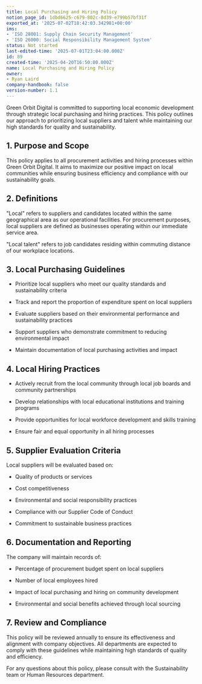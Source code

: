 ```yaml
---
title: Local Purchasing and Hiring Policy
notion_page_id: 1dbd6625-c679-802c-8d39-e799b57bf31f
exported_at: '2025-07-02T18:42:03.342981+00:00'
ims:
- 'ISO 28001: Supply Chain Security Management'
- 'ISO 26000: Social Responsibility Management System'
status: Not started
last-edited-time: '2025-07-01T23:04:00.000Z'
id: 89
created-time: '2025-04-20T16:50:00.000Z'
name: Local Purchasing and Hiring Policy
owner:
- Ryan Laird
company-handbook: false
version-number: 1.1
---
```


<!-- Unsupported block type: table_of_contents -->

Green Orbit Digital is committed to supporting local economic development through strategic local purchasing and hiring practices. This policy outlines our approach to prioritizing local suppliers and talent while maintaining our high standards for quality and sustainability.

## 1. Purpose and Scope

This policy applies to all procurement activities and hiring processes within Green Orbit Digital. It aims to maximize our positive impact on local communities while ensuring business efficiency and compliance with our sustainability goals.

## 2. Definitions

"Local" refers to suppliers and candidates located within the same geographical area as our operational facilities. For procurement purposes, local suppliers are defined as businesses operating within our immediate service area.

"Local talent" refers to job candidates residing within commuting distance of our workplace locations.

## 3. Local Purchasing Guidelines

- Prioritize local suppliers who meet our quality standards and sustainability criteria

- Track and report the proportion of expenditure spent on local suppliers

- Evaluate suppliers based on their environmental performance and sustainability practices

- Support suppliers who demonstrate commitment to reducing environmental impact

- Maintain documentation of local purchasing activities and impact

## 4. Local Hiring Practices

- Actively recruit from the local community through local job boards and community partnerships

- Develop relationships with local educational institutions and training programs

- Provide opportunities for local workforce development and skills training

- Ensure fair and equal opportunity in all hiring processes

## 5. Supplier Evaluation Criteria

Local suppliers will be evaluated based on:

- Quality of products or services

- Cost competitiveness

- Environmental and social responsibility practices

- Compliance with our Supplier Code of Conduct

- Commitment to sustainable business practices

## 6. Documentation and Reporting

The company will maintain records of:

- Percentage of procurement budget spent on local suppliers

- Number of local employees hired

- Impact of local purchasing and hiring on community development

- Environmental and social benefits achieved through local sourcing

## 7. Review and Compliance

This policy will be reviewed annually to ensure its effectiveness and alignment with company objectives. All departments are expected to comply with these guidelines while maintaining high standards of quality and efficiency.

For any questions about this policy, please consult with the Sustainability team or Human Resources department.